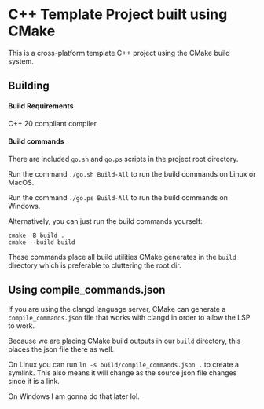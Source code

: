 # C++ Template Project built using CMake
This is a cross-platform template C++ project using the CMake build system.

## Building
#### Build Requirements
C++ 20 compliant compiler

#### Build commands
There are included `go.sh` and `go.ps` scripts in the project root directory.

Run the command `./go.sh Build-All` to run the build commands on Linux or MacOS.

Run the command `./go.ps Build-All` to run the build commands on Windows.

Alternatively, you can just run the build commands yourself:
```
cmake -B build .
cmake --build build
```
These commands place all build utilities CMake generates in the `build` directory which is preferable to cluttering the root dir.

## Using compile_commands.json
If you are using the clangd language server, CMake can generate a `compile_commands.json` file that works with clangd in order to allow the LSP to work.

Because we are placing CMake build outputs in our `build` directory, this places the json file there as well. 

On Linux you can run `ln -s build/compile_commands.json .` to create a symlink. This also means it will change as the source json file changes since it is a link.

On Windows I am gonna do that later lol.

